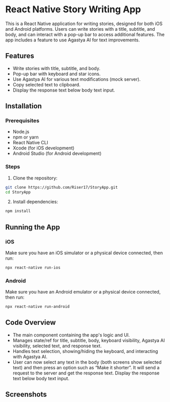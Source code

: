 # React Native Story Writing App

This is a React Native application for writing stories, designed for both iOS and Android platforms. Users can write stories with a title, subtitle, and body, and can interact with a pop-up bar to access additional features. The app includes a feature to use Agastya AI for text improvements.

## Features

- Write stories with title, subtitle, and body.
- Pop-up bar with keyboard and star icons.
- Use Agastya AI for various text modifications (mock server).
- Copy selected text to clipboard.
- Display the response text below body text input.

## Installation

### Prerequisites

- Node.js
- npm or yarn
- React Native CLI
- Xcode (for iOS development)
- Android Studio (for Android development)

### Steps

1. Clone the repository:

```bash
git clone https://github.com/Riser17/StoryApp.git
cd StoryApp
```
2. Install dependencies:

```bash
npm install
```

## Running the App

### iOS
Make sure you have an iOS simulator or a physical device connected, then run:

```bash
npx react-native run-ios
```

### Android
Make sure you have an Android emulator or a physical device connected, then run:

```bash
npx react-native run-android
```

## Code Overview

- The main component containing the app's logic and UI.
- Manages state/ref for title, subtitle, body, keyboard visibility, Agastya AI visibility, selected text, and response text.
- Handles text selection, showing/hiding the keyboard, and interacting with Agastya AI.
- User can now select any text in the body (both screens show selected text) and then press an option such as “Make it shorter”. It will send a request to the server and get the response text. Display the response text below body text input.

## Screenshots 


